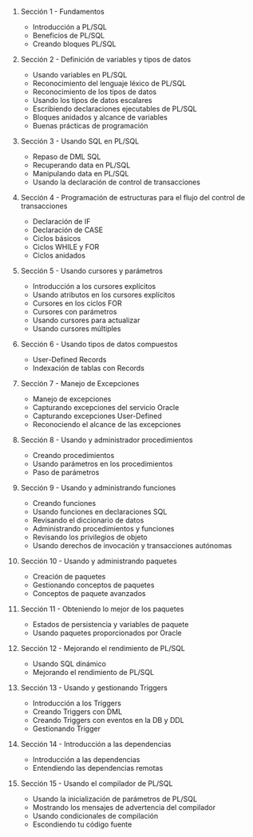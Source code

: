 
1. Sección 1 - Fundamentos
	- Introducción a PL/SQL
	- Beneficios de PL/SQL
	- Creando bloques PL/SQL

2. Sección 2 - Definición de variables y tipos de datos
	- Usando variables en PL/SQL
	- Reconocimiento del lenguaje léxico de PL/SQL
	- Reconocimiento de los tipos de datos
	- Usando los tipos de datos escalares
	- Escribiendo declaraciones ejecutables de PL/SQL
	- Bloques anidados y alcance de variables
	- Buenas prácticas de programación

3. Sección 3 - Usando SQL en PL/SQL
	- Repaso de DML SQL
	- Recuperando data en PL/SQL
	- Manipulando data en PL/SQL
	- Usando la declaración de control de transacciones

4. Sección 4 - Programación de estructuras para el flujo del control de transacciones
	- Declaración de IF
	- Declaración de CASE
	- Ciclos básicos
	- Ciclos WHILE y FOR
	- Ciclos anidados

5. Sección 5 - Usando cursores y parámetros
	- Introducción a los cursores explícitos
	- Usando atributos en los cursores explícitos
	- Cursores en los ciclos FOR
	- Cursores con parámetros
	- Usando cursores para actualizar
	- Usando cursores múltiples

6. Sección 6 - Usando tipos de datos compuestos
	- User-Defined Records
	- Indexación de tablas con Records

7. Sección 7 - Manejo de Excepciones
	- Manejo de excepciones
	- Capturando excepciones del servicio Oracle
	- Capturando excepciones User-Defined
	- Reconociendo el alcance de las excepciones

8. Sección 8 - Usando y administrador procedimientos
	- Creando procedimientos
	- Usando parámetros en los procedimientos
	- Paso de parámetros

9. Sección 9 - Usando y administrando funciones
	- Creando funciones
	- Usando funciones en declaraciones SQL
	- Revisando el diccionario de datos
	- Administrando procedimientos y funciones
	- Revisando los privilegios de objeto
	- Usando derechos de invocación y transacciones autónomas

10. Sección 10 - Usando y administrando paquetes
	- Creación de paquetes
	- Gestionando conceptos de paquetes
	- Conceptos de paquete avanzados

11. Sección 11 - Obteniendo lo mejor de los paquetes
	- Estados de persistencia y variables de paquete
	- Usando paquetes proporcionados por Oracle

12. Sección 12 - Mejorando el rendimiento de PL/SQL
	- Usando SQL dinámico
	- Mejorando el rendimiento de PL/SQL

13. Sección 13 - Usando y gestionando Triggers
	- Introducción a los Triggers
	- Creando Triggers con DML
	- Creando Triggers con eventos en la DB y DDL
	- Gestionando Trigger

14. Sección 14 - Introducción a las dependencias
	- Introducción a las dependencias
	- Entendiendo las dependencias remotas

15. Sección 15 - Usando el compilador de PL/SQL
	- Usando la inicialización de parámetros de PL/SQL
	- Mostrando los mensajes de advertencia del compilador
	- Usando condicionales de compilación
	- Escondiendo tu código fuente



























































